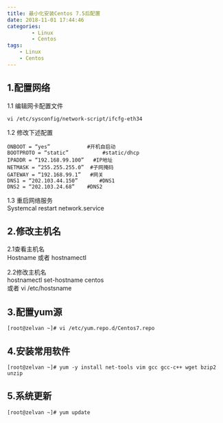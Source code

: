 ```yaml
---
title: 最小化安装Centos 7.5后配置 
date: 2018-11-01 17:44:46
categories: 
        - Linux
        - Centos
tags: 
    - Linux
    - Centos
---
```


1.配置网络
------

1.1 编辑网卡配置文件  

```
vi /etc/sysconfig/network-script/ifcfg-eth34
```


 1.2 修改下述配置  

```
ONBOOT = “yes”            #开机自启动  
BOOTPROTO = “static”           #static/dhcp  
IPADDR = “192.168.99.100”   #IP地址  
NETMASK = “255.255.255.0”  #子网掩码  
GATEWAY = “192.168.99.1”   #网关  
DNS1 = “202.103.44.150”       #DNS1  
DNS2 = “202.103.24.68”    #DNS2
```
<!--more-->

1.3 重启网络服务  
Systemcal restart network.service

2.修改主机名
-------

2.1查看主机名  
Hostname 或者 hostnamectl

2.2修改主机名  
hostnamectl set-hostname centos  
或者 vi  /etc/hostsname

3.配置yum源
--------

```
[root@zelvan ~]# vi /etc/yum.repo.d/Centos7.repo

```


4.安装常用软件
--------

 

```
[root@zelvan ~]# yum -y install net-tools vim gcc gcc-c++ wget bzip2 unzip
```
 

5.系统更新
------

```
[root@zelvan ~]# yum update
```